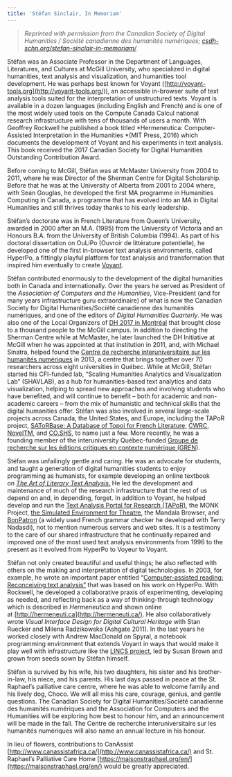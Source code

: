```yaml
---
title: 'Stéfan Sinclair, In Memoriam'
---
```


> *Reprinted with permission from the Canadian Society of Digital Humanities / Société canadienne des humanités numériques; [csdh-schn.org/stefan-sinclair-in-memoriam/](https://csdh-schn.org/stefan-sinclair-in-memoriam/)*

Stéfan was an Associate Professor in the Department of Languages, Literatures, and Cultures at McGill University, who specialized in digital humanities, text analysis and visualization, and humanities tool development. He was perhaps best known for Voyant ([http://voyant-tools.org](http://voyant-tools.org/)), an accessible in-browser suite of text analysis tools suited for the interpretation of unstructured texts. Voyant is available in a dozen languages (including English and French) and is one of the most widely used tools on the Compute Canada Calcul national research infrastructure with tens of thousands of users a month. With Geoffrey Rockwell he published a book titled *Hermeneutica: Computer-Assisted Interpretation in the Humanities *(MIT Press, 2016) which documents the development of Voyant and his experiments in text analysis. This book received the 2017 Canadian Society for Digital Humanities Outstanding Contribution Award.

Before coming to McGill, Stéfan was at McMaster University from 2004 to 2011, where he was Director of the Sherman Centre for Digital Scholarship. Before that he was at the University of Alberta from 2001 to 2004 where, with Sean Gouglas, he developed the first MA programme in Humanities Computing in Canada, a programme that has evolved into an MA in Digital Humanities and still thrives today thanks to his early leadership.

Stéfan’s doctorate was in French Literature from Queen’s University, awarded in 2000 after an M.A. (1995) from the University of Victoria and an Honours B.A. from the University of British Columbia (1994). As part of his doctoral dissertation on OuLiPo (Ouvroir de littérature potentielle), he developed one of the first in-browser text analysis environments, called HyperPo, a fittingly playful platform for text analysis and transformation that inspired him eventually to create [Voyant](http://tapor.ca/tools/316). 

Stéfan contributed enormously to the development of the digital humanities both in Canada and internationally. Over the years he served as President of the *Association of Computers and the Humanities*, Vice-President (and for many years infrastructure guru extraordinaire) of what is now the Canadian Society for Digital Humanities/Société canadienne des humanités numériques, and one of the editors of *Digital Humanities Quarterly*. He was also one of the Local Organizers of [DH 2017 in Montréal](https://dh2017.adho.org/) that brought close to a thousand people to the McGill campus. In addition to directing the Sherman Centre while at McMaster, he later launched the DH Initiative at McGill when he was appointed at that institution in 2011, and, with Michael Sinatra, helped found the [Centre de recherche interuniversitaire sur les humanités numériques](https://www.crihn.org/) in 2013, a centre that brings together over 70 researchers across eight universities in Québec. While at McGill, Stéfan started his CFI-funded lab, “Scaling Humanities Analytics and Visualization Lab” (SHAVLAB), as a hub for humanities-based text analytics and data visualization, helping to spread new approaches and involving students who have benefited, and will continue to benefit – both for academic and non-academic careers – from the mix of humanistic and technical skills that the digital humanities offer. Stéfan was also involved in several large-scale projects across Canada, the United States, and Europe, including the TAPoR project, [SAToRBase: A Database of Topoi for French Literature,](https://csdh-schn.org/stefan-sinclair-in-memoriam/A%20Database%20of%20Topoi%20for%20French%20Literature,) [CWRC](https://cwrc.ca/), [NovelTM](http://novel-tm.ca), and [CO.SHS](https://co-shs.ca/en/), to name just a few. More recently, he was a founding member of the interuniversity Québec-funded [Groupe de recherche sur les éditions critiques en contexte numérique (GREN](http://gren.openum.ca)). 

Stéfan was unfailingly gentle and caring. He was an advocate for students, and taught a generation of digital humanities students to enjoy programming as humanists, for example developing an online textbook on [*The Art of Literary Text Analysis*.](https://github.com/sgsinclair/alta/blob/master/ipynb/ArtOfLiteraryTextAnalysis.ipynb) He led the development and maintenance of much of the research infrastructure that the rest of us depend on and, in depending, forget. In addition to Voyant, he helped develop and run the [Text Analysis Portal for Research (TAPoR)](http://tapor.ca), the MONK Project, [the Simulated Environment for Theatre](http://www.digitalhumanities.org/dhq/vol/7/3/000166/000166.html), the Mandala Browser, and [BonPatron](https://bonpatron.com/) (a widely used French grammar checker he developed with Terry Nadasdi), not to mention numerous servers and web sites. It is a testimony to the care of our shared infrastructure that he continually repaired and improved one of the most used text analysis environments from 1996 to the present as it evolved from HyperPo to Voyeur to Voyant.

Stéfan not only created beautiful and useful things; he also reflected with others on the making and interpretation of digital technologies. In 2003, for example, he wrote an important paper entitled “[Computer-assisted reading: Reconceiving text analysis”](https://academic.oup.com/dsh/article-abstract/18/2/175/927816?redirectedFrom=fulltext) that was based on his work on HyperPo. With Rockwell, he developed a collaborative praxis of experimenting, developing as needed, and reflecting back as a way of thinking-through technology which is described in *Hermeneutica* and shown online at [http://hermeneuti.ca](http://hermeneuti.ca/). He also collaboratively wrote *Visual Interface Design for Digital Cultural Heritage* with Stan Ruecker and Milena Radzikowska (Ashgate 2011). In the last years he worked closely with Andrew MacDonald on Spyral, a notebook programming environment that extends Voyant in ways that would make it play well with infrastructure like the [LINCS project](https://lincsproject.ca/), led by Susan Brown and grown from seeds sown by Stéfan himself.

Stéfan is survived by his wife, his two daughters, his sister and his brother-in-law, his niece, and his parents. His last days passed in peace at the St. Raphael’s palliative care centre, where he was able to welcome family and his lively dog, Choco. We will all miss his care, courage, genius, and gentle questions. The Canadian Society for Digital Humanities/Société canadienne des humanités numériques and the Association for Computers and the Humanities will be exploring how best to honour him, and an announcement will be made in the fall. The Centre de recherche interuniversitaire sur les humanités numériques will also name an annual lecture in his honour.

In lieu of flowers, contributions to CanAssist [http://www.canassistafrica.ca/](http://www.canassistafrica.ca/) and St. Raphael’s Palliative Care Home [https://maisonstraphael.org/en/](https://maisonstraphael.org/en/) would be greatly appreciated.
